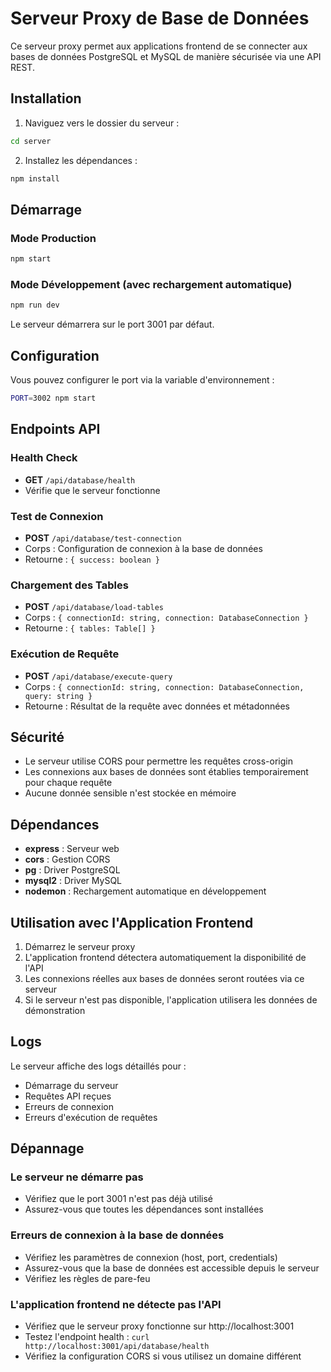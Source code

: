 # Serveur Proxy de Base de Données

Ce serveur proxy permet aux applications frontend de se connecter aux bases de données PostgreSQL et MySQL de manière sécurisée via une API REST.

## Installation

1. Naviguez vers le dossier du serveur :
```bash
cd server
```

2. Installez les dépendances :
```bash
npm install
```

## Démarrage

### Mode Production
```bash
npm start
```

### Mode Développement (avec rechargement automatique)
```bash
npm run dev
```

Le serveur démarrera sur le port 3001 par défaut.

## Configuration

Vous pouvez configurer le port via la variable d'environnement :
```bash
PORT=3002 npm start
```

## Endpoints API

### Health Check
- **GET** `/api/database/health`
- Vérifie que le serveur fonctionne

### Test de Connexion
- **POST** `/api/database/test-connection`
- Corps : Configuration de connexion à la base de données
- Retourne : `{ success: boolean }`

### Chargement des Tables
- **POST** `/api/database/load-tables`
- Corps : `{ connectionId: string, connection: DatabaseConnection }`
- Retourne : `{ tables: Table[] }`

### Exécution de Requête
- **POST** `/api/database/execute-query`
- Corps : `{ connectionId: string, connection: DatabaseConnection, query: string }`
- Retourne : Résultat de la requête avec données et métadonnées

## Sécurité

- Le serveur utilise CORS pour permettre les requêtes cross-origin
- Les connexions aux bases de données sont établies temporairement pour chaque requête
- Aucune donnée sensible n'est stockée en mémoire

## Dépendances

- **express** : Serveur web
- **cors** : Gestion CORS
- **pg** : Driver PostgreSQL
- **mysql2** : Driver MySQL
- **nodemon** : Rechargement automatique en développement

## Utilisation avec l'Application Frontend

1. Démarrez le serveur proxy
2. L'application frontend détectera automatiquement la disponibilité de l'API
3. Les connexions réelles aux bases de données seront routées via ce serveur
4. Si le serveur n'est pas disponible, l'application utilisera les données de démonstration

## Logs

Le serveur affiche des logs détaillés pour :
- Démarrage du serveur
- Requêtes API reçues
- Erreurs de connexion
- Erreurs d'exécution de requêtes

## Dépannage

### Le serveur ne démarre pas
- Vérifiez que le port 3001 n'est pas déjà utilisé
- Assurez-vous que toutes les dépendances sont installées

### Erreurs de connexion à la base de données
- Vérifiez les paramètres de connexion (host, port, credentials)
- Assurez-vous que la base de données est accessible depuis le serveur
- Vérifiez les règles de pare-feu

### L'application frontend ne détecte pas l'API
- Vérifiez que le serveur proxy fonctionne sur http://localhost:3001
- Testez l'endpoint health : `curl http://localhost:3001/api/database/health`
- Vérifiez la configuration CORS si vous utilisez un domaine différent